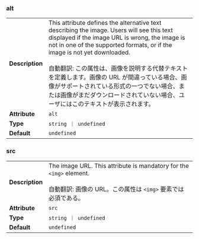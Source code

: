 ### alt

|                 |                                                                                                                                                                                                                                                                                                                                                                                                                                                                     |
| --------------- | ------------------------------------------------------------------------------------------------------------------------------------------------------------------------------------------------------------------------------------------------------------------------------------------------------------------------------------------------------------------------------------------------------------------------------------------------------------------- |
| **Description** | This attribute defines the alternative text describing the image. Users will see this text displayed if the image URL is wrong, the image is not in one of the supported formats, or if the image is not yet downloaded.<br /><br />自動翻訳: この属性は、画像を説明する代替テキストを定義します。画像の URL が間違っている場合、画像がサポートされている形式の一つでない場合、または画像がまだダウンロードされていない場合、ユーザにはこのテキストが表示されます。 |
| **Attribute**   | `alt`                                                                                                                                                                                                                                                                                                                                                                                                                                                               |
| **Type**        | `string ｜ undefined`                                                                                                                                                                                                                                                                                                                                                                                                                                               |
| **Default**     | `undefined`                                                                                                                                                                                                                                                                                                                                                                                                                                                         |

### src

|                 |                                                                                                                                              |
| --------------- | -------------------------------------------------------------------------------------------------------------------------------------------- |
| **Description** | The image URL. This attribute is mandatory for the `<img>` element.<br /><br />自動翻訳: 画像の URL。この属性は `<img>` 要素では必須である。 |
| **Attribute**   | `src`                                                                                                                                        |
| **Type**        | `string ｜ undefined`                                                                                                                        |
| **Default**     | `undefined`                                                                                                                                  |
